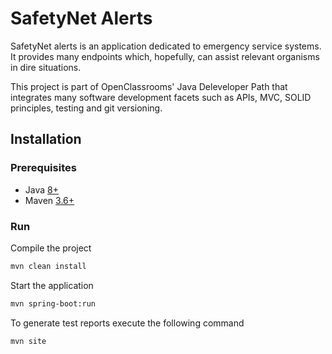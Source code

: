 # SafetyNet Alerts

SafetyNet alerts is an application dedicated to emergency service systems. It provides many endpoints which, hopefully, can assist relevant organisms in dire situations.

This project is part of OpenClassrooms' Java Deleveloper Path that integrates many software development facets such as APIs, MVC, SOLID principles, testing and git versioning.

## Installation

### Prerequisites

- Java [8+](https://adoptopenjdk.net/?variant=openjdk8&jvmVariant=hotspot)
- Maven [3.6+](https://maven.apache.org/download.cgi)

### Run

Compile the project

```bash
mvn clean install
```
Start the application

```bash
mvn spring-boot:run
```

To generate test reports execute the following command

```bash
mvn site
```

